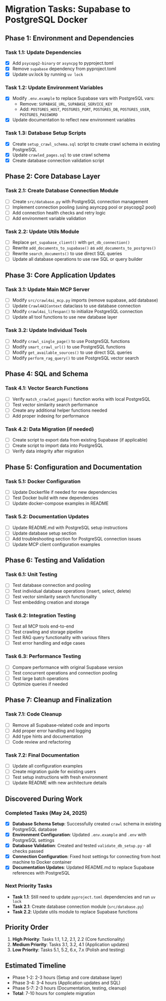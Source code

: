 # Migration Tasks: Supabase to PostgreSQL Docker

## Phase 1: Environment and Dependencies

### Task 1.1: Update Dependencies
- [x] Add `psycopg2-binary` or `asyncpg` to pyproject.toml
- [x] Remove `supabase` dependency from pyproject.toml
- [x] Update uv.lock by running `uv lock`

### Task 1.2: Update Environment Variables
- [x] Modify `.env.example` to replace Supabase vars with PostgreSQL vars:
  - Remove: `SUPABASE_URL`, `SUPABASE_SERVICE_KEY`
  - Add: `POSTGRES_HOST`, `POSTGRES_PORT`, `POSTGRES_DB`, `POSTGRES_USER`, `POSTGRES_PASSWORD`
- [x] Update documentation to reflect new environment variables

### Task 1.3: Database Setup Scripts
- [x] Create `setup_crawl_schema.sql` script to create crawl schema in existing PostgreSQL
- [x] Update `crawled_pages.sql` to use crawl schema
- [x] Create database connection validation script

## Phase 2: Core Database Layer

### Task 2.1: Create Database Connection Module
- [ ] Create `src/database.py` with PostgreSQL connection management
- [ ] Implement connection pooling (using asyncpg pool or psycopg2 pool)
- [ ] Add connection health checks and retry logic
- [ ] Add environment variable validation

### Task 2.2: Update Utils Module
- [ ] Replace `get_supabase_client()` with `get_db_connection()`
- [ ] Rewrite `add_documents_to_supabase()` as `add_documents_to_postgres()`
- [ ] Rewrite `search_documents()` to use direct SQL queries
- [ ] Update all database operations to use raw SQL or query builder
## Phase 3: Core Application Updates

### Task 3.1: Update Main MCP Server
- [ ] Modify `src/crawl4ai_mcp.py` imports (remove supabase, add database)
- [ ] Update `Crawl4AIContext` dataclass to use database connection
- [ ] Modify `crawl4ai_lifespan()` to initialize PostgreSQL connection
- [ ] Update all tool functions to use new database layer

### Task 3.2: Update Individual Tools
- [ ] Modify `crawl_single_page()` to use PostgreSQL functions
- [ ] Modify `smart_crawl_url()` to use PostgreSQL functions  
- [ ] Modify `get_available_sources()` to use direct SQL queries
- [ ] Modify `perform_rag_query()` to use PostgreSQL vector search

## Phase 4: SQL and Schema

### Task 4.1: Vector Search Functions
- [ ] Verify `match_crawled_pages()` function works with local PostgreSQL
- [ ] Test vector similarity search performance
- [ ] Create any additional helper functions needed
- [ ] Add proper indexing for performance

### Task 4.2: Data Migration (if needed)
- [ ] Create script to export data from existing Supabase (if applicable)
- [ ] Create script to import data into PostgreSQL
- [ ] Verify data integrity after migration

## Phase 5: Configuration and Documentation

### Task 5.1: Docker Configuration
- [ ] Update Dockerfile if needed for new dependencies
- [ ] Test Docker build with new dependencies
- [ ] Update docker-compose examples in README

### Task 5.2: Documentation Updates
- [ ] Update README.md with PostgreSQL setup instructions
- [ ] Update database setup section
- [ ] Add troubleshooting section for PostgreSQL connection issues
- [ ] Update MCP client configuration examples
## Phase 6: Testing and Validation

### Task 6.1: Unit Testing
- [ ] Test database connection and pooling
- [ ] Test individual database operations (insert, select, delete)
- [ ] Test vector similarity search functionality
- [ ] Test embedding creation and storage

### Task 6.2: Integration Testing
- [ ] Test all MCP tools end-to-end
- [ ] Test crawling and storage pipeline
- [ ] Test RAG query functionality with various filters
- [ ] Test error handling and edge cases

### Task 6.3: Performance Testing
- [ ] Compare performance with original Supabase version
- [ ] Test concurrent operations and connection pooling
- [ ] Test large batch operations
- [ ] Optimize queries if needed

## Phase 7: Cleanup and Finalization

### Task 7.1: Code Cleanup
- [ ] Remove all Supabase-related code and imports
- [ ] Add proper error handling and logging
- [ ] Add type hints and documentation
- [ ] Code review and refactoring

### Task 7.2: Final Documentation
- [ ] Update all configuration examples
- [ ] Create migration guide for existing users
- [ ] Test setup instructions with fresh environment
- [ ] Update README with new architecture details

## Discovered During Work

### Completed Tasks (May 24, 2025)
- [x] **Database Schema Setup**: Successfully created `crawl` schema in existing PostgreSQL database
- [x] **Environment Configuration**: Updated `.env.example` and `.env` with PostgreSQL settings
- [x] **Database Validation**: Created and tested `validate_db_setup.py` - all checks passed
- [x] **Connection Configuration**: Fixed host settings for connecting from host machine to Docker container
- [x] **Documentation Updates**: Updated README.md to replace Supabase references with PostgreSQL

### Next Priority Tasks
- **Task 1.1**: Still need to update `pyproject.toml` dependencies and run `uv lock`
- **Task 2.1**: Create database connection module (`src/database.py`)
- **Task 2.2**: Update utils module to replace Supabase functions

## Priority Order
1. **High Priority**: Tasks 1.1, 1.2, 2.1, 2.2 (Core functionality)
2. **Medium Priority**: Tasks 3.1, 3.2, 4.1 (Application updates)
3. **Low Priority**: Tasks 5.1, 5.2, 6.x, 7.x (Polish and testing)

## Estimated Timeline
- Phase 1-2: 2-3 hours (Setup and core database layer)
- Phase 3-4: 3-4 hours (Application updates and SQL)
- Phase 5-7: 2-3 hours (Documentation, testing, cleanup)
- **Total**: 7-10 hours for complete migration